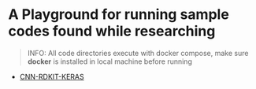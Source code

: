 # A Playground for running sample codes found while researching

> INFO: All code directories execute with docker compose, make sure **docker** is installed in local machine before running

-   [CNN-RDKIT-KERAS](./cnn-rdkit-keras)
